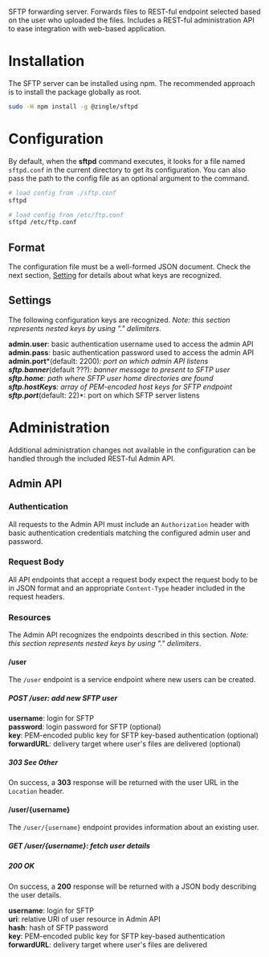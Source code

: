 SFTP forwarding server.  Forwards files to REST-ful endpoint selected based on
the user who uploaded the files.  Includes a REST-ful administration API to ease
integration with web-based application.

Installation
============
The SFTP server can be installed using npm.  The recommended approach is to
install the package globally as root.

```sh
sudo -H npm install -g @zingle/sftpd
```

Configuration
=============
By default, when the **sftpd** command executes, it looks for a file named
`sftpd.conf` in the current directory to get its configuration.  You can also
pass the path to the config file as an optional argument to the command.

```sh
# load config from ./sftp.conf
sftpd

# load config from /etc/ftp.conf
sftpd /etc/ftp.conf
```

Format
------
The configuration file must be a well-formed JSON document.  Check the next
section, [Setting](#settings) for details about what keys are recognized.

Settings
--------
The following configuration keys are recognized.
*Note: this section represents nested keys by using "." delimiters*.

**admin.user**: basic authentication username used to access the admin API  
**admin.pass**: basic authentication password used to access the admin API  
**admin.port***(default: 2200)*: port on which admin API listens  
**sftp.banner***(default ???)*: banner message to present to SFTP user  
**sftp.home**: path where SFTP user home directories are found  
**sftp.hostKeys**: array of PEM-encoded host keys for SFTP endpoint  
**sftp.port***(default: 22)*: port on which SFTP server listens  

Administration
==============
Additional administration changes not available in the configuration can be
handled through the included REST-ful Admin API.

Admin API
---------

### Authentication
All requests to the Admin API must include an `Authorization` header with basic
authentication credentials matching the configured admin user and password.

### Request Body
All API endpoints that accept a request body expect the request body to be in
JSON format and an appropriate `Content-Type` header included in the request
headers.

### Resources
The Admin API recognizes the endpoints described in this section.
*Note: this section represents nested keys by using "." delimiters*.

#### /user
The `/user` endpoint is a service endpoint where new users can be created.

##### POST /user: add new SFTP user
**username**: login for SFTP  
**password**: login password for SFTP (optional)  
**key**: PEM-encoded public key for SFTP key-based authentication (optional)  
**forwardURL**: delivery target where user's files are delivered (optional)  

##### 303 See Other
On success, a **303** response will be returned with the user URL in the
`Location` header.

#### /user/{username}
The `/user/{username}` endpoint provides information about an existing user.

##### GET /user/{username}: fetch user details

##### 200 OK
On success, a **200** response will be returned with a JSON body describing the
user details.

**username**: login for SFTP  
**uri**: relative URI of user resource in Admin API  
**hash**: hash of SFTP password  
**key**: PEM-encoded public key for SFTP key-based authentication  
**forwardURL**: delivery target where user's files are delivered  
